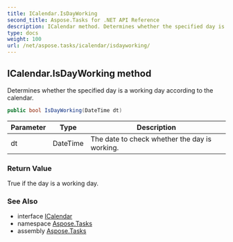 ```yaml
---
title: ICalendar.IsDayWorking
second_title: Aspose.Tasks for .NET API Reference
description: ICalendar method. Determines whether the specified day is a working day according to the calendar
type: docs
weight: 100
url: /net/aspose.tasks/icalendar/isdayworking/
---
```

## ICalendar.IsDayWorking method

Determines whether the specified day is a working day according to the calendar.

```csharp
public bool IsDayWorking(DateTime dt)
```

| Parameter | Type | Description |
| --- | --- | --- |
| dt | DateTime | The date to check whether the day is working. |

### Return Value

True if the day is a working day.

### See Also

* interface [ICalendar](../)
* namespace [Aspose.Tasks](../../icalendar/)
* assembly [Aspose.Tasks](../../../)


